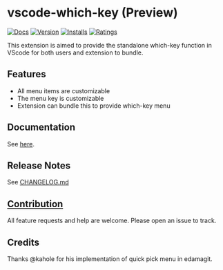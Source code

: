 # vscode-which-key (Preview)

[![Docs](https://img.shields.io/website?label=vspacecode.github.io&url=https%3A%2F%2Fvspacecode.github.io)](https://vspacecode.github.io/docs/whichkey)
[![Version](https://vsmarketplacebadge.apphb.com/version/vspacecode.whichkey.svg)](https://marketplace.visualstudio.com/items?itemName=vspacecode.whichkey)
[![Installs](https://vsmarketplacebadge.apphb.com/installs/vspacecode.whichkey.svg)](https://marketplace.visualstudio.com/items?itemName=vspacecode.whichkey)
[![Ratings](https://vsmarketplacebadge.apphb.com/rating/vspacecode.whichkey.svg)](https://marketplace.visualstudio.com/items?itemName=vspacecode.whichkey)

This extension is aimed to provide the standalone which-key function in VScode for both users and extension to bundle.

## Features

-   All menu items are customizable
-   The menu key is customizable
-   Extension can bundle this to provide which-key menu

## Documentation

See [here](https://vspacecode.github.io/docs/whichkey/).

## Release Notes

See [CHANGELOG.md](CHANGELOG.md)

## [Contribution](CONTRIBUTING.md)

All feature requests and help are welcome. Please open an issue to track.

## Credits

Thanks @kahole for his implementation of quick pick menu in edamagit.
